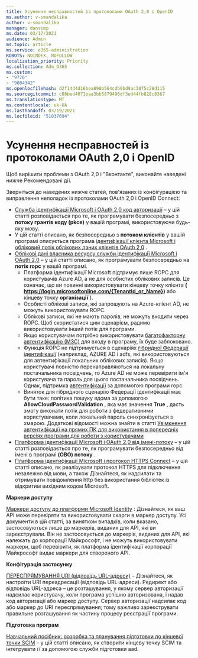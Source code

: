 ```yaml
---
title: Усунення несправностей із протоколами OAuth 2,0 і OpenID
ms.author: v-smandalika
author: v-smandalika
manager: dansimp
ms.date: 03/17/2021
audience: Admin
ms.topic: article
ms.service: o365-administration
ROBOTS: NOINDEX, NOFOLLOW
localization_priority: Priority
ms.collection: Adm_O365
ms.custom:
- "9776"
- "9004342"
ms.openlocfilehash: d2f14d4d16bea890b564cdb9bd9ac3875c28d115
ms.sourcegitcommit: c08bed4071baa3bb5879496df3ed44fb828c8367
ms.translationtype: MT
ms.contentlocale: uk-UA
ms.lasthandoff: 03/19/2021
ms.locfileid: "51037694"
---
```

# <a name="troubleshoot-oauth-20-and-openid-connect-protocols"></a>Усунення несправностей із протоколами OAuth 2,0 і OpenID

Щоб вирішити проблеми з OAuth 2,0 і "Вконтакте", виконайте наведені нижче Рекомендовані дії.

Зверніться до наведених нижче статей, пов'язаних із конфігурацією та виправлення неполадок із протоколами OAuth 2,0 і OpenID Connect:

- [Служба ідентифікації Microsoft і OAuth 2,0 код авторизації](https://docs.microsoft.com/azure/active-directory/develop/v2-oauth2-auth-code-flow) – у цій статті розповідається про те, як програмувати безпосередньо з **потоку грантів коду (pkce)** у вашій програмі, використовуючи будь-яку мову.
- У цій статті описано, як безпосередньо з **потоком клієнтів** у вашій програмі описується програма [ідентифікації клієнта Microsoft і обліковий потік облікових даних клієнтів OAuth 2,0](https://docs.microsoft.com/azure/active-directory/develop/v2-oauth2-client-creds-grant-flow) .
- [Облікові дані власника ресурсу служби ідентифікації Microsoft і OAuth 2,0](https://docs.microsoft.com/azure/active-directory/develop/v2-oauth-ropc) – у цій статті описано, як програмувати безпосередньо на **потік ropc** у вашій програмі.
    - Платформа ідентифікації Microsoft підтримує лише ROPC для користувачів Azure AD, а не для особистих облікових записів. Це означає, що ви повинні використовувати кінцеву точку клієнта **( https://login.microsoftonline.com/{TenantId_or_Name})** або кінцеву точку **організації** ).
    - Особисті облікові записи, які запрошують на Azure-клієнт AD, не можуть використовувати ROPC.
    - Облікові записи, які не мають паролів, не можуть входити через ROPC. Щоб скористатися цим сценарієм, радимо використовувати інший потік для програми.
    - Якщо користувачам потрібно використовувати [багатофакторну автентифікацію (МЗС)](https://docs.microsoft.com/azure/active-directory/authentication/concept-mfa-howitworks) для входу в програму, їх буде заблоковано.
    - Функція ROPC не підтримується в сценаріях [гібридної Федерації ідентифікації](https://docs.microsoft.com/azure/active-directory/hybrid/whatis-fed) (наприклад, AZURE AD і adfs, які використовуються для автентифікації локальних облікових записів). Якщо користувачі повністю перенаправляються на локальну постачальника посвідчень, то Azure AD не може перевірити ім'я користувача та пароль для цього постачальника посвідчень. Однак, підтримка [автентифікації](https://docs.microsoft.com/azure/active-directory/hybrid/how-to-connect-pta) за допомогою програми ropc.
    - Виняток для гібридного сценарію Федерації ідентифікації має бути таке: політика пошуку вдома за допомогою **AllowCloudPasswordValidation** , яка має значення **True** , дасть змогу виконати потік для роботи з федеративними користувачами, коли локальний пароль синхронізується з хмарою. Додаткові відомості можна знайти в статті [Увімкнення автентифікації на прямих ПК для використання в попередніх версіях програми для роботи з користувачами](https://docs.microsoft.com/azure/active-directory/manage-apps/configure-authentication-for-federated-users-portal#enable-direct-ropc-authentication-of-federated-users-for-legacy-applications) 
- [Платформа ідентифікації Microsoft і OAuth 2,0 від імені-потоку](https://docs.microsoft.com/azure/active-directory/develop/v2-oauth2-on-behalf-of-flow) – у цій статті розповідається про те, як програмувати безпосередньо від імені в програмі **(OBO) потоку** .
- [Платформа ідентифікації Microsoft і протокол HTTPS Connect](https://docs.microsoft.com/azure/active-directory/develop/v2-protocols-oidc) – у цій статті описано, як реалізувати протокол HTTPS для підключення незалежно від мови, а також Дізнайтеся, як надсилати та отримувати повідомлення http без використання бібліотек із відкритим вихідним кодом Microsoft.

**Маркери доступу**

[Маркери доступу до платформи Microsoft Identity](https://docs.microsoft.com/azure/active-directory/develop/access-tokens) : Дізнайтеся, як ваш API може перевіряти та використовувати скарги в маркер доступу. Усі документи в цій статті, за винятком випадків, коли вказано, застосовуються лише до маркерів, виданих для API, які ви зареєстрували. Він не застосовується до маркерів, виданих для API, які належать до корпорації Майкрософт, і не можуть використовувати маркери, щоб перевірити, як платформа ідентифікації корпорації Майкрософт видає маркери для створеного API.

**Конфігурація застосунку**

[ПЕРЕСПРЯМУВАННЯ URI (відповідь URL-адреси)](https://docs.microsoft.com/azure/active-directory/develop/reply-url) – Дізнайтеся, як настроїти URI переадресації (відповідь URL-адреси). Редирект або відповідь URL-адреса – це розташування, у якому сервер авторизації надсилає користувачу, коли програма успішно авторизована, і надав код авторизації або маркер доступу. Сервер авторизації надсилає код або маркер до URI переспрямування; тому важливо зареєструвати правильне розташування як частину процесу реєстрації програми.

**Підготовка програм**

[Навчальний посібник: розробка та планування підготовки до кінцевої точки SCIM](https://docs.microsoft.com/azure/active-directory/app-provisioning/use-scim-to-provision-users-and-groups) – у цій статті описано, як створити кінцеву точку SCIM та інтегрувати її за допомогою служби підготовки aad.


